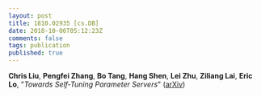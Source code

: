 ```yaml
---
layout: post
title: 1810.02935 [cs.DB]
date: 2018-10-06T05:12:23Z
comments: false
tags: publication
published: true
---
```


<b>Chris Liu</b>, <b>Pengfei Zhang</b>, <b>Bo Tang</b>, <b>Hang Shen</b>, <b>Lei Zhu</b>, <b>Ziliang Lai</b>, <b>Eric Lo</b>, "<i>Towards Self-Tuning Parameter Servers</i>" ([arXiv](http://arxiv.org/abs/1810.02935v1))
